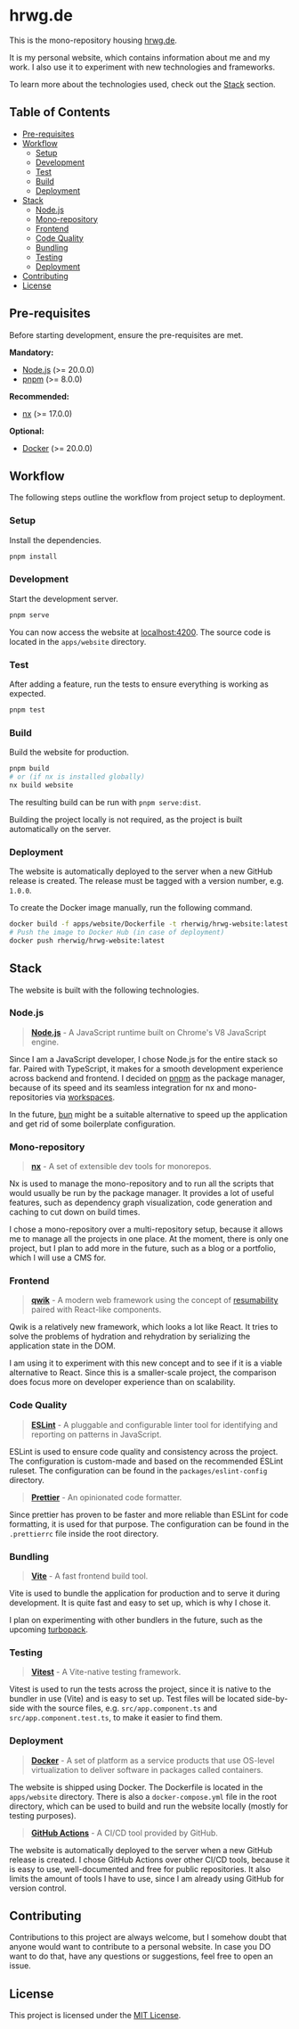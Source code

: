 # hrwg.de
This is the mono-repository housing [hrwg.de](https://hrwg.de/).

It is my personal website, which contains information about me and my work.
I also use it to experiment with new technologies and frameworks.

To learn more about the technologies used, check out the [Stack](#stack) section.

## Table of Contents
- [Pre-requisites](#pre-requisites)
- [Workflow](#workflow)
  - [Setup](#setup)
  - [Development](#development)
  - [Test](#test)
  - [Build](#build)
  - [Deployment](#deployment)
- [Stack](#stack)
  - [Node.js](#nodejs)
  - [Mono-repository](#mono-repository)
  - [Frontend](#frontend)
  - [Code Quality](#code-quality)
  - [Bundling](#bundling)
  - [Testing](#testing)
  - [Deployment](#deployment)
- [Contributing](#contributing)
- [License](#license)

## Pre-requisites
Before starting development, ensure the pre-requisites are met.

**Mandatory:**
- [Node.js](https://nodejs.org/en/) (>= 20.0.0)
- [pnpm](https://pnpm.io/) (>= 8.0.0)

**Recommended:**
- [nx](https://nx.dev/) (>= 17.0.0)

**Optional:**
- [Docker](https://www.docker.com/) (>= 20.0.0)

## Workflow
The following steps outline the workflow from project setup to deployment.

### Setup
Install the dependencies.

```bash
pnpm install
```

### Development
Start the development server.

```bash
pnpm serve
```

You can now access the website at [localhost:4200](http://localhost:4200/).
The source code is located in the `apps/website` directory.

### Test
After adding a feature, run the tests to ensure everything is working as expected.

```bash
pnpm test
```

### Build
Build the website for production.

```bash
pnpm build
# or (if nx is installed globally)
nx build website
```

The resulting build can be run with `pnpm serve:dist`.

Building the project locally is not required, as the project is built automatically on the server.

### Deployment
The website is automatically deployed to the server when a new GitHub release is created.
The release must be tagged with a version number, e.g. `1.0.0`.

To create the Docker image manually, run the following command.

```bash
docker build -f apps/website/Dockerfile -t rherwig/hrwg-website:latest .
# Push the image to Docker Hub (in case of deployment)
docker push rherwig/hrwg-website:latest
```

## Stack
The website is built with the following technologies.

### Node.js
> [**Node.js**](https://nodejs.org/en/) - A JavaScript runtime built on Chrome's V8 JavaScript engine.

Since I am a JavaScript developer, I chose Node.js for the entire stack so far. Paired with TypeScript, 
it makes for a smooth development experience across backend and frontend. I decided on [pnpm](https://pnpm.io/) as the package manager,
because of its speed and its seamless integration for nx and mono-repositories via [workspaces](https://pnpm.io/workspaces).

In the future, [bun](https://bun.sh/) might be a suitable alternative to speed up the application and get rid of some boilerplate configuration.

### Mono-repository
> [**nx**](https://nx.dev/) - A set of extensible dev tools for monorepos.

Nx is used to manage the mono-repository and to run all the scripts that would usually be run by the package manager.
It provides a lot of useful features, such as dependency graph visualization, code generation and caching to cut down on build times.

I chose a mono-repository over a multi-repository setup, because it allows me to manage all the projects in one place.
At the moment, there is only one project, but I plan to add more in the future, such as a blog or a portfolio, which I will use a CMS for.

### Frontend

> [**qwik**](https://qwik.builder.io/) - A modern web framework using the concept of [resumability](https://qwik.builder.io/docs/concepts/resumable/#resumable-vs-hydration) paired with React-like components.

Qwik is a relatively new framework, which looks a lot like React. It tries to solve the problems of hydration and rehydration by serializing the application state in the DOM.

I am using it to experiment with this new concept and to see if it is a viable alternative to React. Since this is a smaller-scale project,
the comparison does focus more on developer experience than on scalability.

### Code Quality
> [**ESLint**](https://eslint.org/) - A pluggable and configurable linter tool for identifying and reporting on patterns in JavaScript.

ESLint is used to ensure code quality and consistency across the project. The configuration is custom-made and based on the recommended ESLint ruleset.
The configuration can be found in the `packages/eslint-config` directory.

> [**Prettier**](https://prettier.io/) - An opinionated code formatter.

Since prettier has proven to be faster and more reliable than ESLint for code formatting, it is used for that purpose.
The configuration can be found in the `.prettierrc` file inside the root directory.

### Bundling
> [**Vite**](https://vitejs.dev/) - A fast frontend build tool.

Vite is used to bundle the application for production and to serve it during development.
It is quite fast and easy to set up, which is why I chose it.

I plan on experimenting with other bundlers in the future, such as the upcoming [turbopack](https://turbo.build/pack).

### Testing
> [**Vitest**](https://vitest.dev/) - A Vite-native testing framework.

Vitest is used to run the tests across the project, since it is native to the bundler in use (Vite) and is easy to set up.
Test files will be located side-by-side with the source files, e.g. `src/app.component.ts` and `src/app.component.test.ts`,
to make it easier to find them.

### Deployment
> [**Docker**](https://www.docker.com/) - A set of platform as a service products that use OS-level virtualization to deliver software in packages called containers.

The website is shipped using Docker. The Dockerfile is located in the `apps/website` directory.
There is also a `docker-compose.yml` file in the root directory, which can be used to build and run the website locally (mostly for testing purposes).

> [**GitHub Actions**](https://github.com) - A CI/CD tool provided by GitHub.

The website is automatically deployed to the server when a new GitHub release is created.
I chose GitHub Actions over other CI/CD tools, because it is easy to use, well-documented and free for public repositories.
It also limits the amount of tools I have to use, since I am already using GitHub for version control.

## Contributing
Contributions to this project are always welcome, but I somehow doubt that anyone would want to contribute to a personal website.
In case you DO want to do that, have any questions or suggestions, feel free to open an issue.

## License
This project is licensed under the [MIT License](LICENSE).

